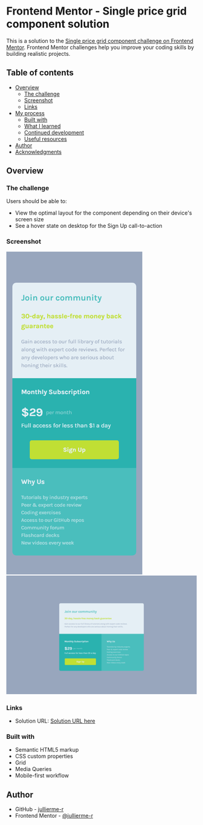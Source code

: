 # Frontend Mentor - Single price grid component solution

This is a solution to the [Single price grid component challenge on Frontend Mentor](https://www.frontendmentor.io/challenges/single-price-grid-component-5ce41129d0ff452fec5abbbc). Frontend Mentor challenges help you improve your coding skills by building realistic projects. 

## Table of contents

- [Overview](#overview)
  - [The challenge](#the-challenge)
  - [Screenshot](#screenshot)
  - [Links](#links)
- [My process](#my-process)
  - [Built with](#built-with)
  - [What I learned](#what-i-learned)
  - [Continued development](#continued-development)
  - [Useful resources](#useful-resources)
- [Author](#author)
- [Acknowledgments](#acknowledgments)

## Overview

### The challenge

Users should be able to:

- View the optimal layout for the component depending on their device's screen size
- See a hover state on desktop for the Sign Up call-to-action

### Screenshot

![](./images/mobile.png)
![](./images/desktop.png)

### Links

- Solution URL: [Solution URL here](https://jullierme-r.github.io/single-price-grid/)


### Built with

- Semantic HTML5 markup
- CSS custom properties
- Grid
- Media Queries
- Mobile-first workflow

## Author

- GitHub - [jullierme-r](https://github.com/jullierme-r)
- Frontend Mentor - [@jullierme-r](https://www.frontendmentor.io/profile/jullierme-r)
